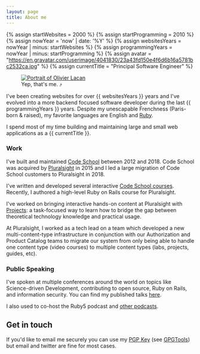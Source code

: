 ```yaml
---
layout: page
title: About me
---
```


{% assign startWebsites = 2000 %}
{% assign startProgramming = 2010 %}
{% assign nowYear = 'now' | date: '%Y' %}
{% assign websitesYears = nowYear | minus: startWebsites %}
{% assign programmingYears = nowYear | minus: startProgramming %}
{% assign avatar = "https://en.gravatar.com/userimage/4041830/23a43fd150e4f6d6b16a5781bc2532ca.jpg" %}
{% assign currentTitle = "Principal Software Engineer" %}

<figure id="mug">
  <a href="{{ avatar }}?size=1760" title="Download large version of this portrait photo">
    <img src ="{{ avatar }}?size=300" alt="Portrait of Olivier Lacan"/>
  </a>
  <figcaption>Yep, that's me. &#10548;</figcaption>
</figure>

I've been creating websites for over {{ websitesYears }} years
and I've evolved into a more backend focused software developer during
the last {{ programmingYears }} years. Despite my unescapable
Frenchness (Paris-born & raised), my favorite languages are English and
[Ruby](http://tryruby.org).

I spend most of my time building and maintaining
large and small web applications as a {{ currentTitle }}.

### Work

I've built and maintained [Code School](https://www.codeschool.com) between 2012 and 2018.
Code School was acquired by [Pluralsight](https://pluralsight.com) in 2015 and I led a large
migration of Code School customers to Pluralsight in 2018.

I've written and developed several interactive [Code School courses](/work#code-school). Recently, I
authored a high-level Ruby on Rails course for Pluralsight.

I've worked on bringing interactive hands-on content at Pluralsight with [Projects](/work#projects):
a task-focused way to learn how to bridge the gap between theoretical technology knowledge and practical usage.

At Pluralsight, I worked as a tech lead on a team which developed a new multi-content-type
infrastructure in conjunction with our Authorization and Product Catalog teams to migrate
our system from only being able to handle one content type (video courses) to multiple content
types (labs, projects, guides, etc).

### Public Speaking

I've spoken at multiple conferences around the world on topics like
Science-driven Development, contributing to open source, Ruby on Rails,
and information security. You can find my published talks [here](/talks).

I also used to co-host the Ruby5 podcast and [other podcasts](/work#podcasting).

## Get in touch

If you'd like to email me securely you can use my [PGP Key][pgp] (see
[GPGTools][gpg]) but email and twitter are fine for most cases.

[gpg]: /tools/security/gpgtools
[pgp]: http://hkps.pool.sks-keyservers.net/pks/lookup?search=hi%40olivierlacan.com&fingerprint=on&op=index
